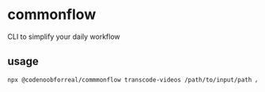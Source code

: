 # commonflow

CLI to simplify your daily workflow

## usage

```bash
npx @codenoobforreal/commmonflow transcode-videos /path/to/input/path /path/to/output/path
```
